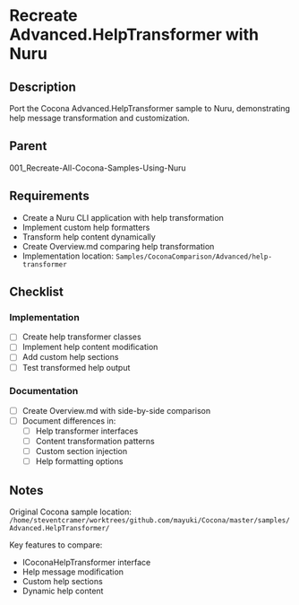# Recreate Advanced.HelpTransformer with Nuru

## Description

Port the Cocona Advanced.HelpTransformer sample to Nuru, demonstrating help message transformation and customization.

## Parent
001_Recreate-All-Cocona-Samples-Using-Nuru

## Requirements

- Create a Nuru CLI application with help transformation
- Implement custom help formatters
- Transform help content dynamically
- Create Overview.md comparing help transformation
- Implementation location: `Samples/CoconaComparison/Advanced/help-transformer`

## Checklist

### Implementation
- [ ] Create help transformer classes
- [ ] Implement help content modification
- [ ] Add custom help sections
- [ ] Test transformed help output

### Documentation
- [ ] Create Overview.md with side-by-side comparison
- [ ] Document differences in:
  - [ ] Help transformer interfaces
  - [ ] Content transformation patterns
  - [ ] Custom section injection
  - [ ] Help formatting options

## Notes

Original Cocona sample location: `/home/steventcramer/worktrees/github.com/mayuki/Cocona/master/samples/Advanced.HelpTransformer/`

Key features to compare:
- ICoconaHelpTransformer interface
- Help message modification
- Custom help sections
- Dynamic help content